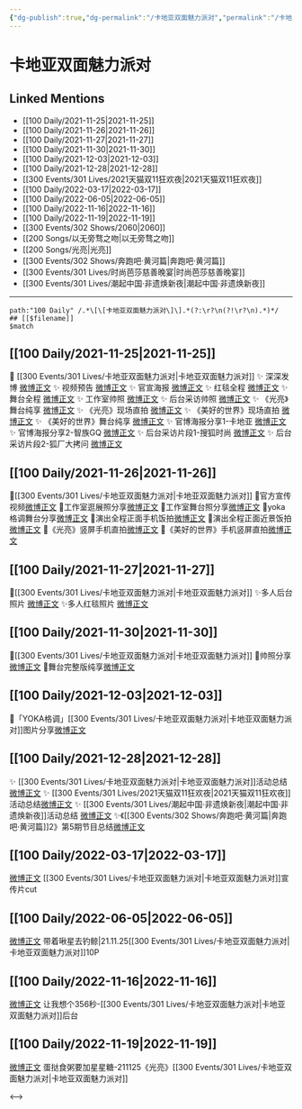 ```yaml
---
{"dg-publish":true,"dg-permalink":"/卡地亚双面魅力派对","permalink":"/卡地亚双面魅力派对/","title":"卡地亚双面魅力派对","tags":[null]}
---
```


# 卡地亚双面魅力派对

## Linked Mentions
- [[100 Daily/2021-11-25\|2021-11-25]]
- [[100 Daily/2021-11-26\|2021-11-26]]
- [[100 Daily/2021-11-27\|2021-11-27]]
- [[100 Daily/2021-11-30\|2021-11-30]]
- [[100 Daily/2021-12-03\|2021-12-03]]
- [[100 Daily/2021-12-28\|2021-12-28]]
- [[300 Events/301 Lives/2021天猫双11狂欢夜\|2021天猫双11狂欢夜]]
- [[100 Daily/2022-03-17\|2022-03-17]]
- [[100 Daily/2022-06-05\|2022-06-05]]
- [[100 Daily/2022-11-16\|2022-11-16]]
- [[100 Daily/2022-11-19\|2022-11-19]]
- [[300 Events/302 Shows/2060\|2060]]
- [[200 Songs/以无旁骛之吻\|以无旁骛之吻]]
- [[200 Songs/光亮\|光亮]]
- [[300 Events/302 Shows/奔跑吧·黄河篇\|奔跑吧·黄河篇]]
- [[300 Events/301 Lives/时尚芭莎慈善晚宴\|时尚芭莎慈善晚宴]]
- [[300 Events/301 Lives/潮起中国·非遗焕新夜\|潮起中国·非遗焕新夜]]


---

```expander
path:"100 Daily" /.*\[\[卡地亚双面魅力派对\]\].*(?:\r?\n(?!\r?\n).*)*/
## [[$filename]]
$match
```
## [[100 Daily/2021-11-25\|2021-11-25]]
💫 [[300 Events/301 Lives/卡地亚双面魅力派对\|卡地亚双面魅力派对]]
✨ 深深发博 [微博正文](https://m.weibo.cn/6466290670/4707519644304071)
✨ 视频预告 [微博正文](https://m.weibo.cn/6466290670/4707512744152345)
✨ 官宣海报 [微博正文](https://m.weibo.cn/6466290670/4707502047891154)
✨ 红毯全程 [微博正文](https://m.weibo.cn/6466290670/4707524504195876)
✨ 舞台全程 [微博正文](https://m.weibo.cn/6466290670/4707557187521142)
✨ 工作室帅照 [微博正文](https://m.weibo.cn/6466290670/4707557825054779)
✨ 后台采访帅照 [微博正文](https://m.weibo.cn/6466290670/4707523980427674)
✨ 《光亮》舞台纯享 [微博正文](https://m.weibo.cn/6466290670/4707544901357311)
✨ 《光亮》现场直拍 [微博正文](https://m.weibo.cn/6466290670/4707573788576269)
✨ 《美好的世界》现场直拍 [微博正文](https://m.weibo.cn/6466290670/4707546265554574)
✨ 《美好的世界》舞台纯享 [微博正文](https://m.weibo.cn/6466290670/4707541163968502)
✨ 官博海报分享1-卡地亚 [微博正文](https://m.weibo.cn/6466290670/4707549015706705)
✨ 官博海报分享2-智族GQ [微博正文](https://m.weibo.cn/6466290670/4707549687319855)
✨ 后台采访片段1-搜狐时尚 [微博正文](https://m.weibo.cn/6466290670/4707556897850684)
✨ 后台采访片段2-狐厂大拷问 [微博正文](https://m.weibo.cn/6466290670/4707534236027299)
## [[100 Daily/2021-11-26\|2021-11-26]]
🌟[[300 Events/301 Lives/卡地亚双面魅力派对\|卡地亚双面魅力派对]]
💫官方宣传视频[微博正文](https://m.weibo.cn/6466290670/4707854248841640)
💫工作室逛展照分享[微博正文](https://m.weibo.cn/6466290670/4707721272101474)
💫工作室舞台照分享[微博正文](https://m.weibo.cn/6466290670/4707722009775846)
💫yoka格调舞台分享[微博正文](https://m.weibo.cn/6466290670/4707573788576269)
💫演出全程正面手机饭拍[微博正文](https://m.weibo.cn/6466290670/4707722652811814)
💫演出全程正面近景饭拍[微博正文](https://m.weibo.cn/6466290670/4707724828348339)
💫《光亮》竖屏手机直拍[微博正文](https://m.weibo.cn/6466290670/4707723235820598)
💫《美好的世界》手机竖屏直拍[微博正文](https://m.weibo.cn/6466290670/4707724169840904)
## [[100 Daily/2021-11-27\|2021-11-27]]
🌟[[300 Events/301 Lives/卡地亚双面魅力派对\|卡地亚双面魅力派对]]
✨多人后台照片 [微博正文](https://weibo.com/detail/4708171773640975)
✨多人红毯照片 [微博正文](https://weibo.com/detail/4708172076418624)

## [[100 Daily/2021-11-30\|2021-11-30]]
🌟[[300 Events/301 Lives/卡地亚双面魅力派对\|卡地亚双面魅力派对]]
💫帅照分享[微博正文](https://m.weibo.cn/6466290670/4709327715172426)
💫舞台完整版纯享[微博正文](https://m.weibo.cn/6466290670/4709275706590524)

## [[100 Daily/2021-12-03\|2021-12-03]]
🌟「YOKA格调」[[300 Events/301 Lives/卡地亚双面魅力派对\|卡地亚双面魅力派对]]图片分享[微博正文](https://m.weibo.cn/6466290670/4710328597744909)

## [[100 Daily/2021-12-28\|2021-12-28]]
✨ [[300 Events/301 Lives/卡地亚双面魅力派对\|卡地亚双面魅力派对]]活动总结[微博正文](https://m.weibo.cn/6466290670/4719491801943221)
✨ [[300 Events/301 Lives/2021天猫双11狂欢夜\|2021天猫双11狂欢夜]]活动总结[微博正文](https://m.weibo.cn/6466290670/4719331072017852)
✨ [[300 Events/301 Lives/潮起中国·非遗焕新夜\|潮起中国·非遗焕新夜]]活动总结 [微博正文](https://m.weibo.cn/6466290670/4719326630249968)
✨《[[300 Events/302 Shows/奔跑吧·黄河篇\|奔跑吧·黄河篇]]2》第5期节目总结[微博正文](https://m.weibo.cn/6466290670/4719491777567565)
## [[100 Daily/2022-03-17\|2022-03-17]]
[微博正文](https://weibo.com/detail/4748132598683041) [[300 Events/301 Lives/卡地亚双面魅力派对\|卡地亚双面魅力派对]]宣传片cut
## [[100 Daily/2022-06-05\|2022-06-05]]
[微博正文](https://m.weibo.cn/3246571812/4777040735896429) 带着啾星去钓鲸|21.11.25[[300 Events/301 Lives/卡地亚双面魅力派对\|卡地亚双面魅力派对]]10P

## [[100 Daily/2022-11-16\|2022-11-16]]
[微博正文](http://weibo.com/1766305952/Mfis1qjI8) 让我想个356秒-[[300 Events/301 Lives/卡地亚双面魅力派对\|卡地亚双面魅力派对]]后台
## [[100 Daily/2022-11-19\|2022-11-19]]
[微博正文](https://m.weibo.cn/6048634807/4837544279149967) 蛋挞食粥要加星星糖-211125《光亮》[[300 Events/301 Lives/卡地亚双面魅力派对\|卡地亚双面魅力派对]]

<-->
